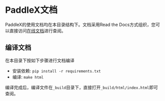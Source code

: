 # PaddleX文档

PaddleX的使用文档均在本目录结构下。文档采用Read the Docs方式组织，您可以直接访问[在线文档](https://paddlex.readthedocs.io/zh_CN/latest/index.html)进行查阅。

## 编译文档
在本目录下按如下步骤进行文档编译

- 安装依赖: `pip install -r requirements.txt`
- 编译: `make html`

编译完成后，编译文件在`_build`目录下，直接打开`_build/html/index.html`即可查阅。

